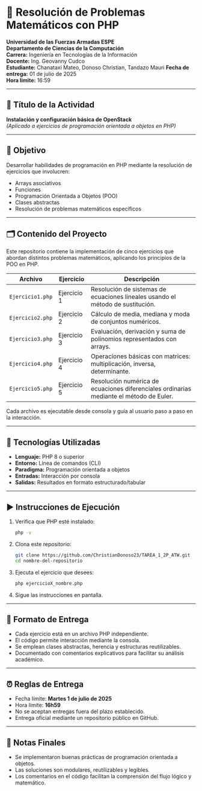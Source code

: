 # 🧮 Resolución de Problemas Matemáticos con PHP

**Universidad de las Fuerzas Armadas ESPE**  
**Departamento de Ciencias de la Computación**  
**Carrera:** Ingeniería en Tecnologías de la Información  
**Docente:** Ing. Geovanny Cudco  
**Estudiante:** Chanataxi Mateo, Donoso Christian, Tandazo Mauri
**Fecha de entrega:** 01 de julio de 2025  
**Hora límite:** 16:59  

---

## 📌 Título de la Actividad

**Instalación y configuración básica de OpenStack**  
*(Aplicado a ejercicios de programación orientada a objetos en PHP)*

---

## 🎯 Objetivo

Desarrollar habilidades de programación en PHP mediante la resolución de ejercicios que involucren:

- Arrays asociativos  
- Funciones  
- Programación Orientada a Objetos (POO)  
- Clases abstractas  
- Resolución de problemas matemáticos específicos  

---

## 🗂️ Contenido del Proyecto

Este repositorio contiene la implementación de cinco ejercicios que abordan distintos problemas matemáticos, aplicando los principios de la POO en PHP.

| Archivo | Ejercicio | Descripción |
|--------|-----------|-------------|
| `Ejercicio1.php` | Ejercicio 1 | Resolución de sistemas de ecuaciones lineales usando el método de sustitución. |
| `Ejercicio2.php` | Ejercicio 2 | Cálculo de media, mediana y moda de conjuntos numéricos. |
| `Ejercicio3.php` | Ejercicio 3 | Evaluación, derivación y suma de polinomios representados con arrays. |
| `Ejercicio4.php` | Ejercicio 4 | Operaciones básicas con matrices: multiplicación, inversa, determinante. |
| `Ejercicio5.php` | Ejercicio 5 | Resolución numérica de ecuaciones diferenciales ordinarias mediante el método de Euler. |

Cada archivo es ejecutable desde consola y guía al usuario paso a paso en la interacción.

---

## 🧪 Tecnologías Utilizadas

- **Lenguaje:** PHP 8 o superior  
- **Entorno:** Línea de comandos (CLI)  
- **Paradigma:** Programación orientada a objetos  
- **Entradas:** Interacción por consola  
- **Salidas:** Resultados en formato estructurado/tabular  

---

## ▶️ Instrucciones de Ejecución

1. Verifica que PHP esté instalado:
   ```bash
   php -v
   ```

2. Clona este repositorio:
   ```bash
   git clone https://github.com/ChristianDonoso23/TAREA_1_2P_ATW.git
   cd nombre-del-repositorio
   ```

3. Ejecuta el ejercicio que desees:
   ```bash
   php ejercicioX_nombre.php
   ```

4. Sigue las instrucciones en pantalla.

---

## 📄 Formato de Entrega

- Cada ejercicio está en un archivo PHP independiente.
- El código permite interacción mediante la consola.
- Se emplean clases abstractas, herencia y estructuras reutilizables.
- Documentado con comentarios explicativos para facilitar su análisis académico.

---

## ⏰ Reglas de Entrega

- Fecha límite: **Martes 1 de julio de 2025**
- Hora límite: **16h59**
- No se aceptan entregas fuera del plazo establecido.
- Entrega oficial mediante un repositorio público en GitHub.

---

## 🧠 Notas Finales

- Se implementaron buenas prácticas de programación orientada a objetos.
- Las soluciones son modulares, reutilizables y legibles.
- Los comentarios en el código facilitan la comprensión del flujo lógico y matemático.
